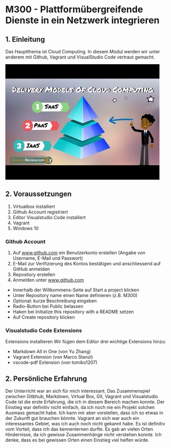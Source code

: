 # M300 - Plattformübergreifende  Dienste in ein Netzwerk integrieren

## 1. Einleitung

Das Hauptthema ist Cloud Computing. In diesem Modul werden wir unter anderem mit Github, Vagrant und VisualStudio Code vertraut gemacht. 

<img src="/Bilder/Bild1.jpg" alt="Check"/>

## 2. Voraussetzungen
1. Virtualbox installiert
2. Github Account registriert
3. Editor Visualstudio Code installiert
4. Vagrant
5. Windows 10

### Github Account

1. Auf www.github.com ein Benutzerkonto erstellen (Angabe von Username, E-Mail und Passwort)
2. E-Mail zur Verifizierung des Kontos bestätigen und anschliessend auf GitHub anmelden
3. Repository erstellen
4. Anmelden unter www.github.com
*  Innerhalb der Willkommens-Seite auf Start a project klicken
*  Unter Repository name einen Name definieren (z.B. M300)
*  Optional: kurze Beschreibung eingeben
*  Radio-Button bei Public belassen
*  Haken bei Initialize this repository with a README setzen
*  Auf Create repository klicken

### Visualstudio Code Extensions

Extensions installieren
Wir fügen dem Editor drei wichtige Extensions hinzu:

* Markdown All in One (von Yu Zhang)
* Vagrant Extension (von Marco Stanzi)
* vscode-pdf Extension (von tomiko1207)


## 2. Persönliche Erfahrung

Der Unterricht war an sich für mich interessant. Das Zusammenspiel zwischen Gitbhub, Markdown, Virtual Box, Git, Vagrant und Visualstudio Code ist die erste Erfahrung, die ich in diesem Bereich machen konnte. Der Einstieg war definitiv nicht einfach, da ich noch nie ein Projekt solchen Ausmass gemacht habe. Ich kann mir aber vorstellen, dass ich so etwas in der Zukunft gut brauchen könnte. Vagrant an sich war auch ein interessantes Gebiet, was ich auch noch nicht gekannt habe. Es ist definitiv vom Vorteil, dass ich das kennenlernen durfte.
Es gab an vielen Orten Hindernisse, da ich gewisse Zusammenhänge nicht verstehen konnte. Ich denke, dass es bei gewissen Orten einen Einstieg viel helfen würde.